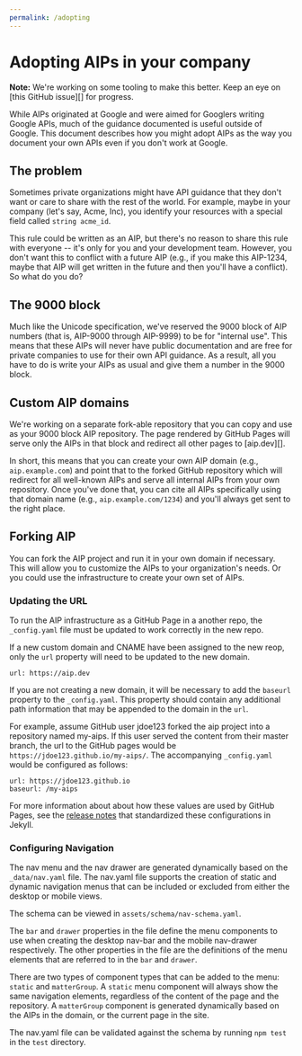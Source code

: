 ```yaml
---
permalink: /adopting
---
```


# Adopting AIPs in your company

**Note:** We're working on some tooling to make this better. Keep an eye on
[this GitHub issue][] for progress.

While AIPs originated at Google and were aimed for Googlers writing Google
APIs, much of the guidance documented is useful outside of Google. This
document describes how you might adopt AIPs as the way you document your own
APIs even if you don't work at Google.

## The problem

Sometimes private organizations might have API guidance that they don't want or
care to share with the rest of the world. For example, maybe in your company
(let's say, Acme, Inc), you identify your resources with a special field called
`string acme_id`.

This rule could be written as an AIP, but there's no reason to share this rule
with everyone -- it's only for you and your development team. However, you
don't want this to conflict with a future AIP (e.g., if you make this AIP-1234,
maybe that AIP will get written in the future and then you'll have a conflict).
So what do you do?

## The 9000 block

Much like the Unicode specification, we've reserved the 9000 block of AIP
numbers (that is, AIP-9000 through AIP-9999) to be for "internal use". This
means that these AIPs will never have public documentation and are free for
private companies to use for their own API guidance. As a result, all you have
to do is write your AIPs as usual and give them a number in the 9000 block.

## Custom AIP domains

We're working on a separate fork-able repository that you can copy and use as
your 9000 block AIP repository. The page rendered by GitHub Pages will serve
only the AIPs in that block and redirect all other pages to [aip.dev][].

In short, this means that you can create your own AIP domain (e.g.,
`aip.example.com`) and point that to the forked GitHub repository which will
redirect for all well-known AIPs and serve all internal AIPs from your own
repository. Once you've done that, you can cite all AIPs specifically using
that domain name (e.g., `aip.example.com/1234`) and you'll always get sent to
the right place.

## Forking AIP

You can fork the AIP project and run it in your own domain if necessary. This will allow you to customize the AIPs to your organization's needs. Or you could use the infrastructure to create your own set of AIPs.

### Updating the URL

To run the AIP infrastructure as a GitHub Page in a another repo, the `_config.yaml` file must be updated to work correctly in the new repo.

If a new custom domain and CNAME have been assigned to the new reop, only the `url` property will need to be updated to the new domain.

```
url: https://aip.dev
```

If you are not creating a new domain, it will be necessary to add the `baseurl` property to the `_config.yaml`. This property should contain any additional path information that may be appended to the domain in the `url`.

For example, assume GitHub user jdoe123 forked the aip project into a repository named my-aips. If this user served the content from their master branch, the url to the GitHub pages would be `https://jdoe123.github.io/my-aips/`. The accompanying `_config.yaml` would be configured as follows:

```
url: https://jdoe123.github.io
baseurl: /my-aips
```

For more information about about how these values are used by GitHub Pages, see the [release notes](https://jekyllrb.com/news/2016/10/06/jekyll-3-3-is-here/#2-relative_url-and-absolute_url-filters) that standardized these configurations in Jekyll.

### Configuring Navigation

The nav menu and the nav drawer are generated dynamically based on the `_data/nav.yaml` file. The nav.yaml file supports the creation of static and dynamic navigation menus that can be included or excluded from either the desktop or mobile views.

The schema can be viewed in `assets/schema/nav-schema.yaml`.

The `bar` and `drawer` properties in the file define the menu components to use when creating the desktop nav-bar and the mobile nav-drawer respectively. The other properties in the file are the definitions of the menu elements that are referred to in the `bar` and `drawer`.

There are two types of component types that can be added to the menu: `static` and `matterGroup`. A `static` menu component will always show the same navigation elements, regardless of the content of the page and the repository. A `matterGroup` component is generated dynamically based on the AIPs in the domain, or the current page in the site.

The nav.yaml file can be validated against the schema by running `npm test` in the `test` directory.
